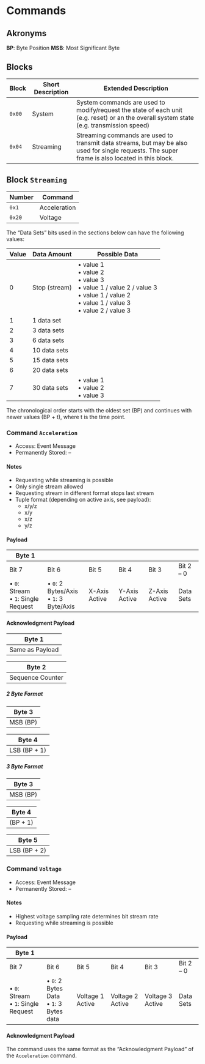# Commands

## Akronyms

**BP**: Byte Position
**MSB**: Most Significant Byte

## Blocks

| Block  | Short Description | Extended Description                                                                                                                           |
| ------ | ----------------- | ---------------------------------------------------------------------------------------------------------------------------------------------- |
| `0x00` | System            | System commands are used to modify/request the state of each unit (e.g. reset) or an the overall system state (e.g. transmission speed)        |
| `0x04` | Streaming         | Streaming commands are used to transmit data streams, but may be also used for single requests. The super frame is also located in this block. |

## Block `Streaming`

| Number | Command      |
| ------ | ------------ |
| `0x1`  | Acceleration |
| `0x20` | Voltage      |

The “Data Sets” bits used in the sections below can have the following values:

| Value | Data Amount   | Possible Data                                                                                                                                              |
| ----- | ------------- | ---------------------------------------------------------------------------------------------------------------------------------------------------------- |
| 0     | Stop (stream) | • value 1 <br> • value 2 <br> • value 3 <br> • value 1 / value 2 / value 3 <br> • value 1 / value 2 <br> • value 1 / value 3 <br> • value 2 / value 3 <br> |
| 1     | 1 data set    |                                                                                                                                                            |
| 2     | 3 data sets   |                                                                                                                                                            |
| 3     | 6 data sets   |                                                                                                                                                            |
| 4     | 10 data sets  |                                                                                                                                                            |
| 5     | 15 data sets  |                                                                                                                                                            |
| 6     | 20 data sets  |                                                                                                                                                            |
| 7     | 30 data sets  | • value 1 <br> • value 2 <br> • value 3                                                                                                                    |

The chronological order starts with the oldest set (BP) and continues with newer values (BP + t), where t is the time point.

### Command `Acceleration`

- Access: Event Message
- Permanently Stored: –

#### Notes

- Requesting while streaming is possible
- Only single stream allowed
- Requesting stream in different format stops last stream
- Tuple format (depending on active axis, see payload):
  - x/y/z
  - x/y
  - x/z
  - y/z

#### Payload

| Byte 1                                   |                                             |               |               |               |           |
| ---------------------------------------- | ------------------------------------------- | ------------- | ------------- | ------------- | --------- |
| Bit 7                                    | Bit 6                                       | Bit 5         | Bit 4         | Bit 3         | Bit 2 – 0 |
| • `0`: Stream <br> • `1`: Single Request | • `0`: 2 Bytes/Axis <br> • `1`: 3 Byte/Axis | X-Axis Active | Y-Axis Active | Z-Axis Active | Data Sets |

#### Acknowledgment Payload

| Byte 1          |
| --------------- |
| Same as Payload |

| Byte 2           |
| ---------------- |
| Sequence Counter |

##### 2 Byte Format

| Byte 3   |
| -------- |
| MSB (BP) |

| Byte 4       |
| ------------ |
| LSB (BP + 1) |

##### 3 Byte Format

| Byte 3   |
| -------- |
| MSB (BP) |

| Byte 4   |
| -------- |
| (BP + 1) |

| Byte 5       |
| ------------ |
| LSB (BP + 2) |

### Command `Voltage`

- Access: Event Message
- Permanently Stored: –

#### Notes

- Highest voltage sampling rate determines bit stream rate
- Requesting while streaming is possible

#### Payload

| Byte 1                                   |                                              |                  |                  |                  |           |
| ---------------------------------------- | -------------------------------------------- | ---------------- | ---------------- | ---------------- | --------- |
| Bit 7                                    | Bit 6                                        | Bit 5            | Bit 4            | Bit 3            | Bit 2 – 0 |
| • `0`: Stream <br> • `1`: Single Request | • `0`: 2 Bytes Data <br> • `1`: 3 Bytes data | Voltage 1 Active | Voltage 2 Active | Voltage 3 Active | Data Sets |

#### Acknowledgment Payload

The command uses the same format as the “Acknowledgment Payload” of the `Acceleration` command.

